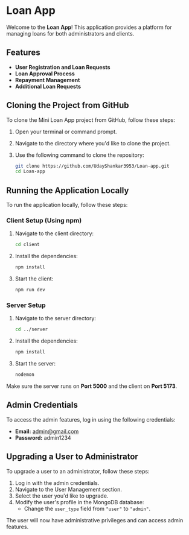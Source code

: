 
# Loan App

Welcome to the **Loan App**! This application provides a platform for managing loans for both administrators and clients.

## Features

- **User Registration and Loan Requests**
- **Loan Approval Process**
- **Repayment Management**
- **Additional Loan Requests**

## Cloning the Project from GitHub

To clone the Mini Loan App project from GitHub, follow these steps:

1. Open your terminal or command prompt.
2. Navigate to the directory where you'd like to clone the project.
3. Use the following command to clone the repository:

   ```bash
   git clone https://github.com/UdayShankar3953/Loan-app.git
   cd Loan-app
   ```

## Running the Application Locally

To run the application locally, follow these steps:

### Client Setup (Using npm)

1. Navigate to the client directory:

   ```bash
   cd client
   ```

2. Install the dependencies:

   ```bash
   npm install
   ```

3. Start the client:

   ```bash
   npm run dev
   ```

### Server Setup

1. Navigate to the server directory:

   ```bash
   cd ../server
   ```

2. Install the dependencies:

   ```bash
   npm install
   ```

3. Start the server:

   ```bash
   nodemon
   ```

Make sure the server runs on **Port 5000** and the client on **Port 5173**.

## Admin Credentials

To access the admin features, log in using the following credentials:

- **Email:** admin@gmail.com
- **Password:** admin1234

## Upgrading a User to Administrator

To upgrade a user to an administrator, follow these steps:

1. Log in with the admin credentials.
2. Navigate to the User Management section.
3. Select the user you'd like to upgrade.
4. Modify the user's profile in the MongoDB database:
   - Change the `user_type` field from `"user"` to `"admin"`.

The user will now have administrative privileges and can access admin features.

